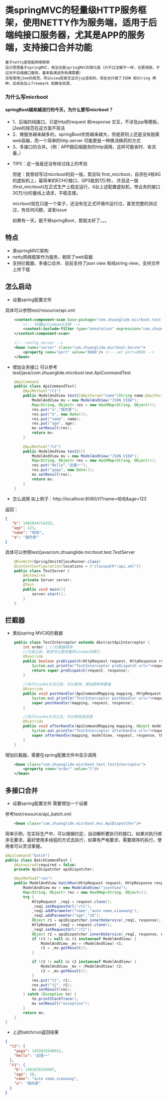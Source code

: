 # 类springMVC的轻量级HTTP服务框架，使用NETTY作为服务端，适用于后端纯接口服务器，尤其是APP的服务端，支持接口合并功能
    基于netty高性能网络框架
    设计思想基于springMVC，用法也是springMVC的简化版（只不过注解不一样，也更简陋，不过对于后端接口服务，基本能满足所有偶需要）
    没有使用j2ee的规范，所以view层是无法对jsp渲染的，现在也只做了JSON 和String 两种，后续会加上freemark 和静态资源，
    
### 为什么写micrboot 
#### springBoot越来越流行的今天，为什么要写micrboot？
- 1、后端的纯接口，只是http的request 和response 交互，不涉及jsp等模板，j2ee的规范在这方面不简洁
- 2、微服务越来越多的，springBoot优势越来越大，但是原则上还是没有脱离web容器，而一个简单的http server 可能更是一种换汤换药的方式
- 3、多接口的合并。（例：APP跟后端服务的http调用，这样可能省时、省流量。）
    
* TIPS：这一版是还没有经过线上的考验
    
    但是：我曾经写过micrboot的前一版，暂且叫 first_micrboot，自测在4核8G的虚拟机上，最简单的ECHO接口，QPS能到1万/秒，
    并且这一版(first_micrboot)在正式生产上稳定运行，4台上述配置虚拟机，带业务的接口30万/分的量线上请求，平稳支撑。
    
    micrboot现在只是一个架子，还没有在正式环境中运行过，甚至完整的测试过，有任何问题，请发issue
    
    如果有一天，能干掉springBoot，那就太好了。。。
    
## 特点
* 类springMVC架构
* netty网络框架作为服务，剔除了web容器
* 支持拦截器、多接口合并、目前支持了json view 和纯string view，支持文件上传下载
    
## 怎么启动
* 设置spring配置文件

具体可以参照test/resource/api.xml
````xml
    <context:component-scan base-package="com.zhuanglide.micrboot.test.**">
        <!-- 扫描ApiCommand注解 -->
        <context:include-filter type="annotation" expression="com.zhuanglide.micrboot.mvc.annotation.ApiCommand"/>
    </context:component-scan>
        
    <!-- config server -->
    <bean name="server" class="com.zhuanglide.micrboot.Server">
        <property name="port" value="8080"/> <!-- set port=8080 -->
    </bean>
````
* 增加业务接口 
可以参考test/java/com.zhuanglide.micrboot.test.ApiCommandTest
````java
    @ApiCommand
    public class ApiCommandTest{
        @ApiMethod("/t1")
        public ModelAndView test1(@ApiParam("name")String name,@ApiParam("age")int age){
            ModelAndView mv = new ModelAndView("JSON_VIEW");
            Map<String, Object> res = new HashMap<String, Object>();
            res.put("a","我的家");
            res.put("b", new Date());
            res.put("name", name);
            res.put("age", age);
            mv.setResult(res);
            return mv;
        }
    
        @ApiMethod("/t2")
        public ModelAndView test2(){
            ModelAndView mv = new ModelAndView("JSON_VIEW");
            Map<String, Object> res = new HashMap<String, Object>();
            res.put("Hello","这是一");
            res.put("gaga", new Date());
            mv.setResult(res);
            return mv;
        }
    }
````

* 怎么调用
如上例子：http://localhost:8080/t1?name=哈哈&age=123
  
 返回：
 ```json
{
    "b": 1491034714263,
    "age": 123,
    "name": "哈哈",
    "a": "我的家"
}
```
具体可以参照test/java/com.zhuanglide.micrboot.test.TestServer
````java
    @RunWith(SpringJUnit4ClassRunner.class)
    @ContextConfiguration(locations = {"classpath*:api.xml"})
    public class TestServer {
        @Autowired
        private Server server;
        @Test
        public void main(){
            server.start();
        }
    }
````


## 拦截器
* 类似spring MVC的拦截器
````java
    public class TestInterceptor extends AbstractApiInterceptor {
        int order ; //拦截器顺序
        //分发之前，甚至可以更改最终invoke的接口
        @Override
        public boolean preDispatch(HttpRequest request, HttpResponse response) {
            System.out.println("TestInterceptor preDispatch url="+request.getRequestUrl());
            return super.preDispatch(request, response);
        }
        
        //执行invoke方法之前，可以更改，增加删除参数值
        @Override
        public void postHandler(ApiCommandMapping mapping, HttpRequest request, HttpResponse response) {
            System.out.println("TestInterceptor postHandler url="+request.getRequestUrl());
            super.postHandler(mapping, request, response);
        }
        
        //执行invoke方法之后，可以修改返回值
        @Override
        public void afterHandle(ApiCommandMapping mapping, Object modelView, HttpRequest request, HttpResponse response, Throwable throwable) {
            System.out.println("TestInterceptor afterHandle url="+request.getRequestUrl());
            super.afterHandle(mapping, modelView, request, response, throwable);
        }
    }
````
增加拦截器，需要在spring配置文件中显示调用
````xml
    <bean class="com.zhuanglide.micrboot.test.TestInterceptor">
        <property name="order" value="1"/>
    </bean>
````

## 多接口合并

* 设置spring配置文件 需要增加一个设置

参考test/resource/api_batch.xml
```xml
    <bean class="com.zhuanglide.micrboot.mvc.ApiDispatcher"/>
```

简单示例，在实际生产中，可以根据约定，自动解析要执行的接口，如果对执行顺序无要求，最好使用多线程的方式去执行，如果有严格要求，需要顺序的执行，使用者可以灵活掌握。
```java
@ApiCommand("batch")
public class BatchCommndTest {
    @Autowired(required = false)
    private ApiDispatcher apiDispatcher;

    @ApiMethod("run")
    public ModelAndView batchRun(HttpRequest request, HttpResponse response){
        ModelAndView mv = new ModelAndView("jsonView");
        Map<String, Object> res = new HashMap<String, Object>();
        try {
            HttpRequest _req1 = request.clone();
            _req1.setRequestUrl("/t1");
            _req1.addParameter("name","auto name,xiaowang");
            _req1.addParameter("age","18");
            Object r1 = apiDispatcher.innerDoService(_req1, response);
            HttpRequest _req2 = request.clone();
            _req2.setRequestUrl("/t2");
            Object r2 = apiDispatcher.innerDoService(_req2, response, null,false);
            if (r1 != null && r1 instanceof ModelAndView) {
                ModelAndView _mv = (ModelAndView) r1;
                r1 = _mv.getResult();
            }

            if (r2 != null && r2 instanceof ModelAndView) {
                ModelAndView _mv = (ModelAndView) r2;
                r2 = _mv.getResult();
            }
            res.put("t1", r1);
            res.put("t2", r2);
            mv.setResult(res);
        } catch (Exception te) {
            te.printStackTrace();
            mv.setResult("exception");
        }
        return mv;
    }
}
```
* 上述batch/run返回结果
```json
{
  "t2": {
    "gaga": 1491035540912,
    "Hello": "这是一"
  },
  "t1": {
    "b": 1491035539497,
    "age": 18,
    "name": "auto name,xiaowang",
    "a": "我的家"
  }
}
```